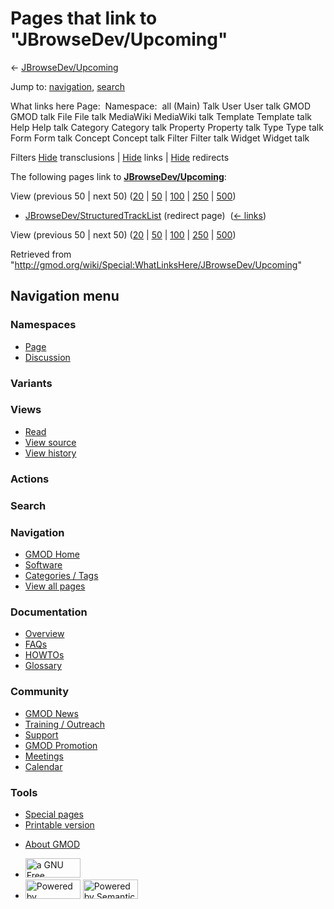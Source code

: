<div id="mw-page-base" class="noprint">

</div>

<div id="mw-head-base" class="noprint">

</div>

<div id="content" class="mw-body" role="main">

<span id="top"></span>

<div id="mw-js-message" style="display:none;">

</div>



# <span dir="auto">Pages that link to "JBrowseDev/Upcoming"</span>

<div id="bodyContent">

<div id="contentSub">

←
<a href="/mediawiki/index.php?title=JBrowseDev/Upcoming&amp;redirect=no"
class="mw-redirect" title="JBrowseDev/Upcoming">JBrowseDev/Upcoming</a>

</div>

<div id="jump-to-nav" class="mw-jump">

Jump to: [navigation](#mw-navigation), [search](#p-search)

</div>

<div id="mw-content-text">

What links here Page:  Namespace:  all (Main) Talk User User talk GMOD
GMOD talk File File talk MediaWiki MediaWiki talk Template Template talk
Help Help talk Category Category talk Property Property talk Type Type
talk Form Form talk Concept Concept talk Filter Filter talk Widget
Widget talk

Filters
[Hide](/mediawiki/index.php?title=Special:WhatLinksHere/JBrowseDev/Upcoming&hidetrans=1 "Special:WhatLinksHere/JBrowseDev/Upcoming")
transclusions \|
[Hide](/mediawiki/index.php?title=Special:WhatLinksHere/JBrowseDev/Upcoming&hidelinks=1 "Special:WhatLinksHere/JBrowseDev/Upcoming")
links \|
[Hide](/mediawiki/index.php?title=Special:WhatLinksHere/JBrowseDev/Upcoming&hideredirs=1 "Special:WhatLinksHere/JBrowseDev/Upcoming")
redirects

The following pages link to
**<a href="/wiki/JBrowseDev/Upcoming" class="mw-redirect"
title="JBrowseDev/Upcoming">JBrowseDev/Upcoming</a>**:

View (previous 50 \| next 50)
([20](/mediawiki/index.php?title=Special:WhatLinksHere/JBrowseDev/Upcoming&limit=20 "Special:WhatLinksHere/JBrowseDev/Upcoming")
\|
[50](/mediawiki/index.php?title=Special:WhatLinksHere/JBrowseDev/Upcoming&limit=50 "Special:WhatLinksHere/JBrowseDev/Upcoming")
\|
[100](/mediawiki/index.php?title=Special:WhatLinksHere/JBrowseDev/Upcoming&limit=100 "Special:WhatLinksHere/JBrowseDev/Upcoming")
\|
[250](/mediawiki/index.php?title=Special:WhatLinksHere/JBrowseDev/Upcoming&limit=250 "Special:WhatLinksHere/JBrowseDev/Upcoming")
\|
[500](/mediawiki/index.php?title=Special:WhatLinksHere/JBrowseDev/Upcoming&limit=500 "Special:WhatLinksHere/JBrowseDev/Upcoming"))

- [JBrowseDev/StructuredTrackList](/mediawiki/index.php?title=JBrowseDev/StructuredTrackList&redirect=no "JBrowseDev/StructuredTrackList")
  (redirect page) ‎ <span class="mw-whatlinkshere-tools">([←
  links](/mediawiki/index.php?title=Special:WhatLinksHere&target=JBrowseDev%2FStructuredTrackList "Special:WhatLinksHere"))</span>

View (previous 50 \| next 50)
([20](/mediawiki/index.php?title=Special:WhatLinksHere/JBrowseDev/Upcoming&limit=20 "Special:WhatLinksHere/JBrowseDev/Upcoming")
\|
[50](/mediawiki/index.php?title=Special:WhatLinksHere/JBrowseDev/Upcoming&limit=50 "Special:WhatLinksHere/JBrowseDev/Upcoming")
\|
[100](/mediawiki/index.php?title=Special:WhatLinksHere/JBrowseDev/Upcoming&limit=100 "Special:WhatLinksHere/JBrowseDev/Upcoming")
\|
[250](/mediawiki/index.php?title=Special:WhatLinksHere/JBrowseDev/Upcoming&limit=250 "Special:WhatLinksHere/JBrowseDev/Upcoming")
\|
[500](/mediawiki/index.php?title=Special:WhatLinksHere/JBrowseDev/Upcoming&limit=500 "Special:WhatLinksHere/JBrowseDev/Upcoming"))

</div>

<div class="printfooter">

Retrieved from
"<http://gmod.org/wiki/Special:WhatLinksHere/JBrowseDev/Upcoming>"

</div>

<div id="catlinks" class="catlinks catlinks-allhidden">

</div>

<div class="visualClear">

</div>

</div>

</div>

<div id="mw-navigation">

## Navigation menu

<div id="mw-head">



<div id="left-navigation">

<div id="p-namespaces" class="vectorTabs" role="navigation"
aria-labelledby="p-namespaces-label">

### Namespaces

- <span id="ca-nstab-main"><a href="/wiki/JBrowseDev/Upcoming" accesskey="c"
  title="View the content page [c]">Page</a></span>
- <span id="ca-talk"><a
  href="/mediawiki/index.php?title=Talk:JBrowseDev/Upcoming&amp;action=edit&amp;redlink=1"
  accesskey="t"
  title="Discussion about the content page [t]">Discussion</a></span>

</div>

<div id="p-variants" class="vectorMenu emptyPortlet" role="navigation"
aria-labelledby="p-variants-label">

### 

### Variants[](#)

<div class="menu">

</div>

</div>

</div>

<div id="right-navigation">

<div id="p-views" class="vectorTabs" role="navigation"
aria-labelledby="p-views-label">

### Views

- <span id="ca-view">[Read](/wiki/JBrowseDev/Upcoming)</span>
- <span id="ca-viewsource"><a href="/mediawiki/index.php?title=JBrowseDev/Upcoming&amp;action=edit"
  accesskey="e" title="This page is protected.
  You can view its source [e]">View source</a></span>
- <span id="ca-history"><a
  href="/mediawiki/index.php?title=JBrowseDev/Upcoming&amp;action=history"
  accesskey="h" title="Past revisions of this page [h]">View history</a></span>

</div>

<div id="p-cactions" class="vectorMenu emptyPortlet" role="navigation"
aria-labelledby="p-cactions-label">

### Actions[](#)

<div class="menu">

</div>

</div>

<div id="p-search" role="search">

### Search

<div id="simpleSearch">

</div>

</div>

</div>

</div>

<div id="mw-panel">

<div id="p-logo" role="banner">

<a href="/wiki/Main_Page"
style="background-image: url(http://gmod.org/images/GMOD-cogs.png);"
title="Visit the main page"></a>

</div>

<div id="p-Navigation" class="portal" role="navigation"
aria-labelledby="p-Navigation-label">

### Navigation

<div class="body">

- <span id="n-GMOD-Home">[GMOD Home](/wiki/Main_Page)</span>
- <span id="n-Software">[Software](/wiki/GMOD_Components)</span>
- <span id="n-Categories-.2F-Tags">[Categories /
  Tags](/wiki/Categories)</span>
- <span id="n-View-all-pages">[View all
  pages](/wiki/Special:AllPages)</span>

</div>

</div>

<div id="p-Documentation" class="portal" role="navigation"
aria-labelledby="p-Documentation-label">

### Documentation

<div class="body">

- <span id="n-Overview">[Overview](/wiki/Overview)</span>
- <span id="n-FAQs">[FAQs](/wiki/Category:FAQ)</span>
- <span id="n-HOWTOs">[HOWTOs](/wiki/Category:HOWTO)</span>
- <span id="n-Glossary">[Glossary](/wiki/Glossary)</span>

</div>

</div>

<div id="p-Community" class="portal" role="navigation"
aria-labelledby="p-Community-label">

### Community

<div class="body">

- <span id="n-GMOD-News">[GMOD News](/wiki/GMOD_News)</span>
- <span id="n-Training-.2F-Outreach">[Training /
  Outreach](/wiki/Training_and_Outreach)</span>
- <span id="n-Support">[Support](/wiki/Support)</span>
- <span id="n-GMOD-Promotion">[GMOD
  Promotion](/wiki/GMOD_Promotion)</span>
- <span id="n-Meetings">[Meetings](/wiki/Meetings)</span>
- <span id="n-Calendar">[Calendar](/wiki/Calendar)</span>

</div>

</div>

<div id="p-tb" class="portal" role="navigation"
aria-labelledby="p-tb-label">

### Tools

<div class="body">

- <span id="t-specialpages"><a href="/wiki/Special:SpecialPages" accesskey="q"
  title="A list of all special pages [q]">Special pages</a></span>
- <span id="t-print"><a
  href="/mediawiki/index.php?title=Special:WhatLinksHere/JBrowseDev/Upcoming&amp;printable=yes"
  rel="alternate" accesskey="p"
  title="Printable version of this page [p]">Printable version</a></span>

</div>

</div>

</div>

</div>

<div id="footer" role="contentinfo">

- <span id="footer-places-about">[About
  GMOD](/wiki/GMOD:About "GMOD:About")</span>

<!-- -->

- <span id="footer-copyrightico">[<img src="http://www.gnu.org/graphics/gfdl-logo-small.png" width="88"
  height="31" alt="a GNU Free Documentation License" />](http://www.gnu.org/licenses/fdl-1.3.html)</span>
- <span id="footer-poweredbyico">[<img src="/mediawiki/skins/common/images/poweredby_mediawiki_88x31.png"
  width="88" height="31" alt="Powered by MediaWiki" />](//www.mediawiki.org/)
  [<img
  src="/mediawiki/extensions/SemanticMediaWiki/includes/../resources/images/smw_button.png"
  width="88" height="31" alt="Powered by Semantic MediaWiki" />](https://www.semantic-mediawiki.org/wiki/Semantic_MediaWiki)</span>

<div style="clear:both">

</div>

</div>
